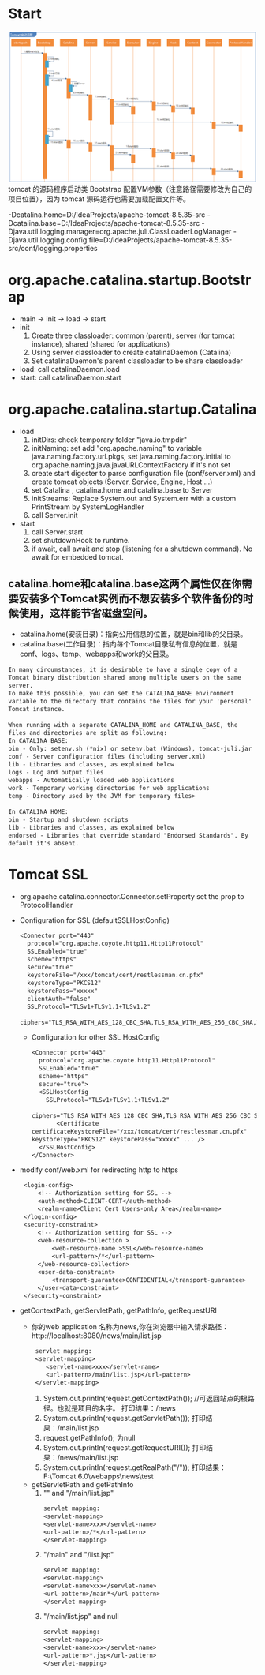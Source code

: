 # Start
![](./img/start.png)
tomcat 的源码程序启动类 Bootstrap 配置VM参数（注意路径需要修改为自己的项目位置），因为 tomcat 源码运行也需要加载配置文件等。

-Dcatalina.home=D:/IdeaProjects/apache-tomcat-8.5.35-src
-Dcatalina.base=D:/IdeaProjects/apache-tomcat-8.5.35-src
-Djava.util.logging.manager=org.apache.juli.ClassLoaderLogManager
-Djava.util.logging.config.file=D:/IdeaProjects/apache-tomcat-8.5.35-src/conf/logging.properties


# org.apache.catalina.startup.Bootstrap
* main -> init -> load -> start
* init
  1. Create three classloader: common (parent), server (for tomcat instance), shared (shared for applications)
  2. Using server classloader to create catalinaDaemon (Catalina)
  3. Set catalinaDaemon's parent classloader to be share classloader
* load: call catalinaDaemon.load
* start: call catalinaDaemon.start


# org.apache.catalina.startup.Catalina
* load
  1. initDirs: check temporary folder "java.io.tmpdir"
  2. initNaming: set add "org.apache.naming" to variable java.naming.factory.url.pkgs, 
                 set java.naming.factory.initial to org.apache.naming.java.javaURLContextFactory if it's not set
  3. create start digester to parse configuration file (conf/server.xml) and create tomcat objects (Server, Service, Engine, Host ...)
  4. set Catalina , catalina.home and catalina.base to Server
  5. initStreams: Replace System.out and System.err with a custom PrintStream by SystemLogHandler
  6. call Server.init
* start
  1. call Server.start
  2. set shutdownHook to runtime.
  3. if await, call await and stop (listening for a shutdown command). No await for embedded tomcat.

## catalina.home和catalina.base这两个属性仅在你需要安装多个Tomcat实例而不想安装多个软件备份的时候使用，这样能节省磁盘空间。
* catalina.home(安装目录)：指向公用信息的位置，就是bin和lib的父目录。
* catalina.base(工作目录)：指向每个Tomcat目录私有信息的位置，就是conf、logs、temp、webapps和work的父目录。
```
In many circumstances, it is desirable to have a single copy of a Tomcat binary distribution shared among multiple users on the same server. 
To make this possible, you can set the CATALINA_BASE environment variable to the directory that contains the files for your 'personal' Tomcat instance.

When running with a separate CATALINA_HOME and CATALINA_BASE, the files and directories are split as following:
In CATALINA_BASE:
bin - Only: setenv.sh (*nix) or setenv.bat (Windows), tomcat-juli.jar
conf - Server configuration files (including server.xml)
lib - Libraries and classes, as explained below
logs - Log and output files
webapps - Automatically loaded web applications
work - Temporary working directories for web applications
temp - Directory used by the JVM for temporary files>

In CATALINA_HOME:
bin - Startup and shutdown scripts
lib - Libraries and classes, as explained below
endorsed - Libraries that override standard "Endorsed Standards". By default it's absent.
```
# Tomcat SSL
* org.apache.catalina.connector.Connector.setProperty set the prop to ProtocolHandler
* Configuration for SSL (defaultSSLHostConfig)
  ```
  <Connector port="443"
    protocol="org.apache.coyote.http11.Http11Protocol"
    SSLEnabled="true"
    scheme="https"
    secure="true"
    keystoreFile="/xxx/tomcat/cert/restlessman.cn.pfx"
    keystoreType="PKCS12"
    keystorePass="xxxxx"
    clientAuth="false"
    SSLProtocol="TLSv1+TLSv1.1+TLSv1.2"
    ciphers="TLS_RSA_WITH_AES_128_CBC_SHA,TLS_RSA_WITH_AES_256_CBC_SHA,TLS_ECDHE_RSA_WITH_AES_128_CBC_SHA,TLS_ECDHE_RSA_WITH_AES_128_CBC_SHA256,TLS_RSA_WITH_AES_128_CBC_SHA256,TLS_RSA_WITH_AES_256_CBC_SHA256"/>
  ```
  * Configuration for other SSL HostConfig
    ```
    <Connector port="443"
      protocol="org.apache.coyote.http11.Http11Protocol"
      SSLEnabled="true"
      scheme="https"
      secure="true">
      <SSLHostConfig 
        SSLProtocol="TLSv1+TLSv1.1+TLSv1.2" 
        ciphers="TLS_RSA_WITH_AES_128_CBC_SHA,TLS_RSA_WITH_AES_256_CBC_SHA,TLS_ECDHE_RSA_WITH_AES_128_CBC_SHA,TLS_ECDHE_RSA_WITH_AES_128_CBC_SHA256,TLS_RSA_WITH_AES_128_CBC_SHA256,TLS_RSA_WITH_AES_256_CBC_SHA256">
           <Certificate certificateKeystoreFile="/xxx/tomcat/cert/restlessman.cn.pfx" keystoreType="PKCS12" keystorePass="xxxxx" ... />
      </SSLHostConfig>
    </Connector>
    ```
* modify conf/web.xml for redirecting http to https
  ``` 
   <login-config>
       <!-- Authorization setting for SSL -->
       <auth-method>CLIENT-CERT</auth-method>
       <realm-name>Client Cert Users-only Area</realm-name>
   </login-config>
   <security-constraint>
       <!-- Authorization setting for SSL -->
       <web-resource-collection >
           <web-resource-name >SSL</web-resource-name>
           <url-pattern>/*</url-pattern>
       </web-resource-collection>
       <user-data-constraint>
           <transport-guarantee>CONFIDENTIAL</transport-guarantee>
       </user-data-constraint>
   </security-constraint>
  ```
  
* getContextPath, getServletPath, getPathInfo, getRequestURI
  * 你的web application 名称为news,你在浏览器中输入请求路径：http://localhost:8080/news/main/list.jsp
    ```
     servlet mapping:
     <servlet-mapping>
        <servlet-name>xxx</servlet-name>
        <url-pattern>/main/list.jsp</url-pattern>
     </servlet-mapping>
    ```
    1. System.out.println(request.getContextPath()); //可返回站点的根路径。也就是项目的名字。 打印结果：/news
    2. System.out.println(request.getServletPath()); 打印结果：/main/list.jsp
    3. request.getPathInfo(); 为null
    4. System.out.println(request.getRequestURI()); 打印结果：/news/main/list.jsp
    5. System.out.println(request.getRealPath("/")); 打印结果：F:\Tomcat 6.0\webapps\news\test
  * getServletPath and getPathInfo
    1. "" and "/main/list.jsp"
       ```
       servlet mapping:
       <servlet-mapping>
       <servlet-name>xxx</servlet-name>
       <url-pattern>/*</url-pattern>
       </servlet-mapping>
       ```
    2. "/main" and "/list.jsp"
       ```
       servlet mapping:
       <servlet-mapping>
       <servlet-name>xxx</servlet-name>
       <url-pattern>/main*</url-pattern>
       </servlet-mapping>
       ```
    3. "/main/list.jsp" and null
       ```
       servlet mapping:
       <servlet-mapping>
       <servlet-name>xxx</servlet-name>
       <url-pattern>*.jsp</url-pattern>
       </servlet-mapping>
       ```